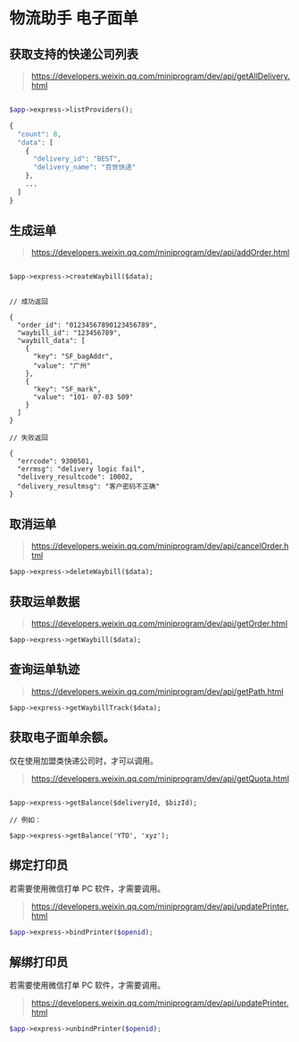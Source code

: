 # 物流助手 电子面单

## 获取支持的快递公司列表

> https://developers.weixin.qq.com/miniprogram/dev/api/getAllDelivery.html

```php

$app->express->listProviders();

{
  "count": 8,
  "data": [
    {
      "delivery_id": "BEST",
      "delivery_name": "百世快递"
    },
    ...
  ]
}

```

## 生成运单

> https://developers.weixin.qq.com/miniprogram/dev/api/addOrder.html

```

$app->express->createWaybill($data);


// 成功返回

{
  "order_id": "01234567890123456789",
  "waybill_id": "123456789",
  "waybill_data": [
    {
      "key": "SF_bagAddr",
      "value": "广州"
    },
    {
      "key": "SF_mark",
      "value": "101- 07-03 509"
    }
  ]
}

// 失败返回

{
  "errcode": 9300501,
  "errmsg": "delivery logic fail",
  "delivery_resultcode": 10002,
  "delivery_resultmsg": "客户密码不正确"
}

```

## 取消运单

> https://developers.weixin.qq.com/miniprogram/dev/api/cancelOrder.html

```
$app->express->deleteWaybill($data);

```

## 获取运单数据

> https://developers.weixin.qq.com/miniprogram/dev/api/getOrder.html

```
$app->express->getWaybill($data);

```

## 查询运单轨迹

> https://developers.weixin.qq.com/miniprogram/dev/api/getPath.html

```
$app->express->getWaybillTrack($data);

```

## 获取电子面单余额。

仅在使用加盟类快递公司时，才可以调用。

> https://developers.weixin.qq.com/miniprogram/dev/api/getQuota.html

```

$app->express->getBalance($deliveryId, $bizId);

// 例如：

$app->express->getBalance('YTO', 'xyz');
```

## 绑定打印员

若需要使用微信打单 PC 软件，才需要调用。

> https://developers.weixin.qq.com/miniprogram/dev/api/updatePrinter.html

```php
$app->express->bindPrinter($openid);
```

## 解绑打印员

若需要使用微信打单 PC 软件，才需要调用。

> https://developers.weixin.qq.com/miniprogram/dev/api/updatePrinter.html

```php
$app->express->unbindPrinter($openid);
```
